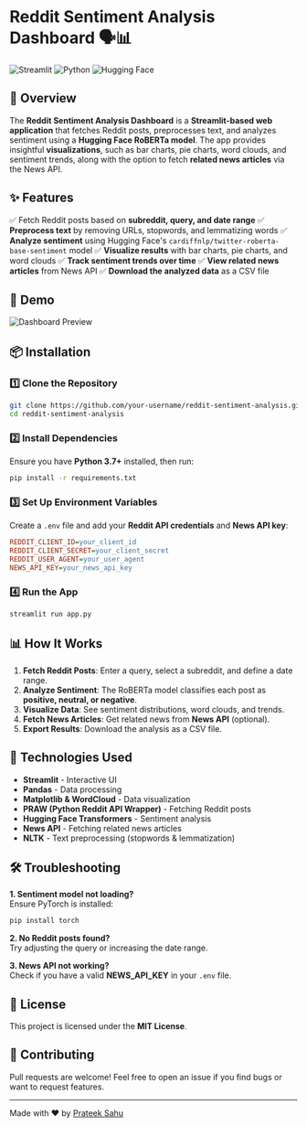 # Reddit Sentiment Analysis Dashboard 🗣️📊

![Streamlit](https://img.shields.io/badge/Streamlit-FF4B4B?style=for-the-badge&logo=streamlit&logoColor=white) ![Python](https://img.shields.io/badge/Python-3776AB?style=for-the-badge&logo=python&logoColor=white) ![Hugging Face](https://img.shields.io/badge/Hugging%20Face-FFD700?style=for-the-badge&logo=huggingface&logoColor=black)

## 🚀 Overview
The **Reddit Sentiment Analysis Dashboard** is a **Streamlit-based web application** that fetches Reddit posts, preprocesses text, and analyzes sentiment using a **Hugging Face RoBERTa model**. The app provides insightful **visualizations**, such as bar charts, pie charts, word clouds, and sentiment trends, along with the option to fetch **related news articles** via the News API.

## ✨ Features
✅ Fetch Reddit posts based on **subreddit, query, and date range**
✅ **Preprocess text** by removing URLs, stopwords, and lemmatizing words
✅ **Analyze sentiment** using Hugging Face's `cardiffnlp/twitter-roberta-base-sentiment` model
✅ **Visualize results** with bar charts, pie charts, and word clouds
✅ **Track sentiment trends over time**
✅ **View related news articles** from News API
✅ **Download the analyzed data** as a CSV file

## 🎥 Demo
![Dashboard Preview](https://user-images.githubusercontent.com/demo-preview.gif)  

## 📦 Installation
### 1️⃣ Clone the Repository
```bash
git clone https://github.com/your-username/reddit-sentiment-analysis.git
cd reddit-sentiment-analysis
```

### 2️⃣ Install Dependencies
Ensure you have **Python 3.7+** installed, then run:
```bash
pip install -r requirements.txt
```

### 3️⃣ Set Up Environment Variables
Create a `.env` file and add your **Reddit API credentials** and **News API key**:
```ini
REDDIT_CLIENT_ID=your_client_id
REDDIT_CLIENT_SECRET=your_client_secret
REDDIT_USER_AGENT=your_user_agent
NEWS_API_KEY=your_news_api_key
```

### 4️⃣ Run the App
```bash
streamlit run app.py
```

## 📊 How It Works
1. **Fetch Reddit Posts**: Enter a query, select a subreddit, and define a date range.
2. **Analyze Sentiment**: The RoBERTa model classifies each post as **positive, neutral, or negative**.
3. **Visualize Data**: See sentiment distributions, word clouds, and trends.
4. **Fetch News Articles**: Get related news from **News API** (optional).
5. **Export Results**: Download the analysis as a CSV file.

## 🔧 Technologies Used
- **Streamlit** - Interactive UI
- **Pandas** - Data processing
- **Matplotlib & WordCloud** - Data visualization
- **PRAW (Python Reddit API Wrapper)** - Fetching Reddit posts
- **Hugging Face Transformers** - Sentiment analysis
- **News API** - Fetching related news articles
- **NLTK** - Text preprocessing (stopwords & lemmatization)

## 🛠️ Troubleshooting
**1. Sentiment model not loading?**  
Ensure PyTorch is installed:
```bash
pip install torch
```

**2. No Reddit posts found?**  
Try adjusting the query or increasing the date range.

**3. News API not working?**  
Check if you have a valid **NEWS_API_KEY** in your `.env` file.

## 📜 License
This project is licensed under the **MIT License**.

## 🤝 Contributing
Pull requests are welcome! Feel free to open an issue if you find bugs or want to request features.

---
Made with ❤️ by [Prateek Sahu](https://github.com/Prateeks16)

